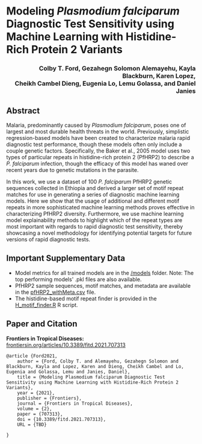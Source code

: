 # Modeling _Plasmodium falciparum_ Diagnostic Test Sensitivity using Machine Learning with Histidine-Rich Protein 2 Variants

<h3 align = "right">Colby T. Ford, Gezahegn Solomon Alemayehu, Kayla Blackburn, Karen Lopez,<br>Cheikh Cambel Dieng, Eugenia Lo, Lemu Golassa, and Daniel Janies</h3>

## Abstract
Malaria, predominantly caused by _Plasmodium falciparum_, poses one of largest and most durable health threats in the world. Previously, simplistic regression-based models have been created to characterize malaria rapid diagnostic test performance, though these models often only include a couple genetic factors. Specifically, the Baker et al., 2005 model uses two types of particular repeats in histidine-rich protein 2 (PfHRP2) to describe a _P. falciparum_ infection, though the efficacy of this model has waned over recent years due to genetic mutations in the parasite.

In this work, we use a dataset of 100 _P. falciparum_ PfHRP2 genetic sequences collected in Ethiopia and derived a larger set of motif repeat matches for use in generating a series of diagnostic machine learning models. Here we show that the usage of additional and different motif repeats in more sophisticated machine learning methods proves effective in characterizing PfHRP2 diversity. Furthermore, we use machine learning model explainability methods to highlight which of the repeat types are most important with regards to rapid diagnostic test sensitivity, thereby showcasing a novel methodology for identifying potential targets for future versions of rapid diagnostic tests.


## Important Supplementary Data
- Model metrics for all trained models are in the [/models](/models) folder. Note: The top performing models' .pkl files are also available.
- PfHRP2 sample sequences, motif matches, and metadata are available in the [pfHRP2_withMeta.csv](pfHRP2_withMeta.csv) file.
- The histidine-based motif repeat finder is provided in the [H_motif_finder.R](H_motif_finder.R) R script.


## Paper and Citation

__Frontiers in Tropical Diseases:__ [frontiersin.org/articles/10.3389/fitd.2021.707313](https://www.frontiersin.org/articles/10.3389/fitd.2021.707313/full)

```
@article {Ford2021,
	author = {Ford, Colby T. and Alemayehu, Gezahegn Solomon and Blackburn, Kayla and Lopez, Karen and Dieng, Cheikh Cambel and Lo, Eugenia and Golassa, Lemu and Janies, Daniel},
	title = {Modeling Plasmodium falciparum Diagnostic Test Sensitivity using Machine Learning with Histidine-Rich Protein 2 Variants},
	year = {2021},
	publisher = {Frontiers},
	journal = {Frontiers in Tropical Diseases},
	volume = {2},
	paper = {707313},
	doi = {10.3389/fitd.2021.707313},
	URL = {TBD}
	
}
```
<!--
__medRxiv Preprint:__ [medrxiv.org/content/10.1101/2020.05.27.20114785v2](https://www.medrxiv.org/content/10.1101/2020.05.27.20114785v2)

```
@article {Ford2020.05.27.20114785,
	author = {Ford, Colby T and Alemayehu, Gezahegn and Blackburn, Kayla and Lopez, Karen and Dieng, Cheikh Cambel and Lo, Eugenia and Golassa, Lemu and Janies, Daniel},
	title = {Modeling Plasmodium falciparum Diagnostic Test Sensitivity using Machine Learning with Histidine-Rich Protein 2 Variants},
	elocation-id = {2020.05.27.20114785},
	year = {2020},
	doi = {10.1101/2020.05.27.20114785},
	publisher = {Cold Spring Harbor Laboratory Press},
	URL = {https://www.medrxiv.org/content/early/2020/05/29/2020.05.27.20114785},
	eprint = {https://www.medrxiv.org/content/early/2020/05/29/2020.05.27.20114785.full.pdf},
	journal = {medRxiv}
}
```
-->

